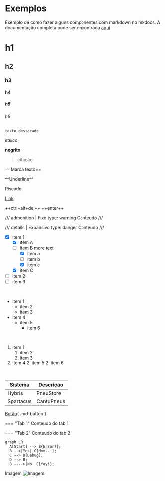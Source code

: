 # Exemplos

Exemplo de como fazer alguns componentes com markdown no mkdocs. A documentação completa pode ser encontrada [aqui](https://squidfunk.github.io/mkdocs-material/reference/lists/)

# h1

## h2

### h3

#### h4

##### h5

###### h6

`texto destacado`

*italico*

**negrito**

> citação

==Marca texto==

^^Underline^^

~~Riscado~~

[Link](https://www.pneustore.com.br/)

++ctrl+alt+del++ ++enter++

/// admonition | Fixo
    type: warning
Conteudo
///

/// details | Expansivo
    type: danger
Conteudo
///


-   [X] item 1
    *   [X] item A
    *   [ ] item B 
    more text
        +   [x] item a
        +   [ ] item b
        +   [x] item c
    *   [X] item C
-   [ ] item 2
-   [ ] item 3

<br/>

- item 1
    - item 2
    - item 3
- item 4
    - item 5
        - item 6

<br/>

1. item 1
    1. item 2
    2. item 3
2. item 4
    2. item 5
        2. item 6

<br/>

| Sistema | Descrição |
|--|--|
| Hybris | PneuStore |
| Spartacus | CantuPneus |

[Botão](#){ .md-button }

=== "Tab 1"
    Conteudo do tab 1

=== "Tab 2"
    Conteudo do tab 2


``` mermaid
graph LR
  A[Start] --> B{Error?};
  B -->|Yes| C[Hmm...];
  C --> D[Debug];
  D --> B;
  B ---->|No| E[Yay!];
```

Imagem
![Imagem](https://images.freeimages.com/variants/k1wQB7egQotJ7Hr3ZBPP1S5c/f4a36f6589a0e50e702740b15352bc00e4bfaf6f58bd4db850e167794d05993d)